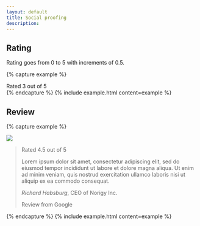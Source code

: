 ```yaml
---
layout: default
title: Social proofing
description:
---
```



## Rating

Rating goes from 0 to 5 with increments of 0.5.

{% capture example %}
<div class="rating" data-value="3">Rated 3 out of 5</div>
{% endcapture %}
{% include example.html content=example %}


## Review

{% capture example %}
<div class="review">
  <img src="https://placekitten.com/400/400">
  <blockquote>
    <div class="rating" data-value="4.5">Rated 4.5 out of 5</div>
    <p>Lorem ipsum dolor sit amet, consectetur adipiscing elit, sed do eiusmod tempor incididunt ut labore et dolore magna aliqua. Ut enim ad minim veniam, quis nostrud exercitation ullamco laboris nisi ut aliquip ex ea commodo consequat.</p>
    <footer>
      <cite title=""><em>Richard Habsburg</em></cite>, CEO of Norigy Inc.
      <p class="small">Review from Google</p>
    </footer>
  </blockquote>
</div>
{% endcapture %}
{% include example.html content=example %}
